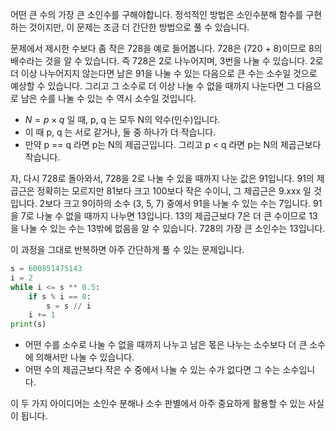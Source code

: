
어떤 큰 수의 가장 큰 소인수를 구해야합니다. 정석적인 방법은 소인수분해 함수를 구현하는 것이지만, 이 문제는 조금 더 간단한 방법으로 풀 수 있습니다. 

문제에서 제시한 수보다 좀 작은 728을 예로 들어봅니다. 728은 (720 + 8)이므로 8의 배수라는 것을 알 수 있습니다. 즉 728은 2로 나누어지며, 3번을 나눌 수 있습니다. 2로 더 이상 나누어지지 않는다면 남은 91을 나눌 수 있는 다음으로 큰 수는 소수일 것으로 예상할 수 있습니다. 그리고 그 소수로 더 이상 나눌 수 없을 때까지 나눈다면 그 다음으로 남은 수를 나눌 수 있는 수 역시 소수일 것입니다. 

* $N = p \times q$ 일 때, p, q 는 모두 N의 약수(인수)입니다. 
* 이 때 p, q 는 서로 같거나, 둘 중 하나가 더 작습니다. 
* 만약 p == q 라면 p는 N의 제곱근입니다. 그리고 p < q 라면 p는 N의 제곱근보다 작습니다. 

자, 다시 728로 돌아와서, 728을 2로 나눌 수 있을 때까지 나눈 값은 91입니다. 91의 제곱근은 정확히는 모르지만 81보다 크고 100보다 작은 수이니, 그 제곱근은 9.xxx 일 것입니다. 2보다 크고 9이하의 소수 (3, 5, 7) 중에서 91을 나눌 수 있는 수는 7입니다. 91을 7로 나눌 수 없을 때까지 나누면 13입니다.  13의 제곱근보다 7은 더 큰 수이므로 13을 나눌 수 있는 수는 13밖에 없음을 알 수 있습니다. 728의 가장 큰 소인수는 13입니다. 

이 과정을 그대로 반복하면 아주 간단하게 풀 수 있는 문제입니다. 

```python
s = 600851475143
i = 2
while i <= s ** 0.5:
	if s % i == 0:
		s = s // i
	i += 1
print(s)
```

* 어떤 수를 소수로 나눌 수 없을 때까지 나누고 남은 몫은 나누는 소수보다 더 큰 소수에 의해서만 나눌 수 있습니다. 
* 어떤 수의 제곱근보다 작은 수 중에서 나눌 수 있는 수가 없다면 그 수는 소수입니다. 

이 두 가지 아이디어는 소인수 분해나 소수 판별에서 아주 중요하게 활용할 수 있는 사실이 됩니다. 